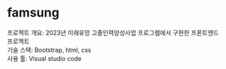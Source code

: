 # famsung
프로젝트 개요: 2023년 미래유망 고졸인력양성사업 프로그램에서 구현한 프론트엔드 프로젝트  
기술 스택: Bootstrap, html, css  
사용 툴: Visual studio code  
